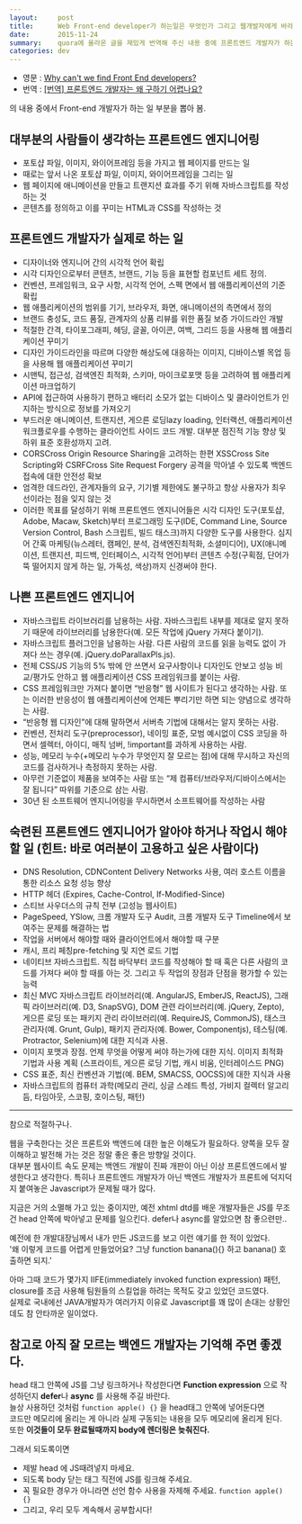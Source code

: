 ```yaml
---
layout:     post
title:      Web Front-end developer가 하는일은 무엇인가 그리고 웹개발자에게 바라는 JS
date:       2015-11-24
summary:    quora에 올라온 글을 재밌게 번역해 주신 내용 중에 프론트엔드 개발자가 하는 일
categories: dev
---
```


- 영문 : [Why can't we find Front End developers?](http://jjperezaguinaga.com/2014/03/19/why-cant-we-find-front-end-developers/)
- 번역 : [[번역] 프론트엔드 개발자는 왜 구하기 어렵나요?](http://taegon.kim/archives/4810)

의 내용 중에서 Front-end 개발자가 하는 일 부분을 뽑아 봄.


## 대부분의 사람들이 생각하는 프론트엔드 엔지니어링

- 포토샵 파일, 이미지, 와이어프레임 등을 가지고 웹 페이지를 만드는 일
- 때로는 앞서 나온 포토샵 파일, 이미지, 와이어프레임을 그리는 일
- 웹 페이지에 애니메이션을 만들고 트랜지션 효과를 주기 위해 자바스크립트를 작성하는 것
- 콘텐츠를 정의하고 이를 꾸미는 HTML과 CSS를 작성하는 것


## 프론트엔드 개발자가 실제로 하는 일

- 디자이너와 엔지니어 간의 시각적 언어 확립
- 시각 디자인으로부터 콘텐츠, 브랜드, 기능 등을 표현할 컴포넌트 세트 정의.
- 컨벤션, 프레임워크, 요구 사항, 시각적 언어, 스펙 면에서 웹 애플리케이션의 기준 확립
- 웹 애플리케이션의 범위를 기기, 브라우저, 화면, 애니메이션의 측면에서 정의
- 브랜드 충성도, 코드 품질, 관계자의 상품 리뷰를 위한 품질 보증 가이드라인 개발
- 적절한 간격, 타이포그래피, 헤딩, 글꼴, 아이콘, 여백, 그리드 등을 사용해 웹 애플리케이션 꾸미기
- 디자인 가이드라인을 따르며 다양한 해상도에 대응하는 이미지, 디바이스별 목업 등을 사용해 웹 애플리케이션 꾸미기
- 시맨틱, 접근성, 검색엔진 최적화, 스키마, 마이크로포맷 등을 고려하여 웹 애플리케이션 마크업하기
- API에 접근하여 사용하기 편하고 배터리 소모가 없는 디바이스 및 클라이언트가 인지하는 방식으로 정보를 가져오기
- 부드러운 애니메이션, 트랜지션, 게으른 로딩lazy loading, 인터랙션, 애플리케이션 워크플로우를 수행하는 클라이언트 사이드 코드 개발. 대부분 점진적 기능 향상 및 하위 표준 호환성까지 고려.
- CORSCross Origin Resource Sharing을 고려하는 한편 XSSCross Site Scripting와 CSRFCross Site Request Forgery 공격을 막아낼 수 있도록 백엔드 접속에 대한 안전성 확보
- 엄격한 데드라인, 관계자들의 요구, 기기별 제한에도 불구하고 항상 사용자가 최우선이라는 점을 잊지 않는 것
- 이러한 목표를 달성하기 위해 프론트엔드 엔지니어들은 시각 디자인 도구(포토샵, Adobe, Macaw, Sketch)부터 프로그래밍 도구(IDE, Command Line, Source Version Control, Bash 스크립트, 빌드 태스크)까지 다양한 도구를 사용한다. 심지어 간혹 마케팅(뉴스레터, 캠페인, 분석, 검색엔진최적화, 소셜미디어), UX(애니메이션, 트랜지션, 피드백, 인터페이스, 시각적 언어)부터 콘텐츠 수정(구획점, 단어가 뚝 떨어지지 않게 하는 일, 가독성, 색상)까지 신경써야 한다.


## 나쁜 프론트엔드 엔지니어

- 자바스크립트 라이브러리를 남용하는 사람. 자바스크립트 내부를 제대로 알지 못하기 때문에 라이브러리를 남용한다(예. 모든 작업에 jQuery 가져다 붙이기).
- 자바스크립트 플러그인을 남용하는 사람. 다른 사람의 코드를 읽을 능력도 없이 가져다 쓰는 경우(예. jQuery.doParallaxPls.js).
- 전체 CSS/JS 기능의 5% 밖에 안 쓰면서 요구사항이나 디자인도 안보고 성능 비교/평가도 안하고 웹 애플리케이션 CSS 프레임워크를 붙이는 사람.
- CSS 프레임워크만 가져다 붙이면 “반응형” 웹 사이트가 된다고 생각하는 사람. 또는 이러한 반응성이 웹 애플리케이션에 언제든 뿌리기만 하면 되는 양념으로 생각하는 사람.
- “반응형 웹 디자인”에 대해 말하면서 서버측 기법에 대해서는 알지 못하는 사람.
- 컨벤션, 전처리 도구(preprocessor), 네이밍 표준, 모범 예시없이 CSS 코딩을 하면서 셀렉터, 아이디, 매직 넘버, !important를 과하게 사용하는 사람.
- 성능, 메모리 누수(+메모리 누수가 무엇인지 잘 모르는 점)에 대해 무시하고 자신의 코드를 검사하거나 측정하지 못하는 사람.
- 아무런 기준없이 제품을 보여주는 사람 또는 “제 컴퓨터/브라우저/디바이스에서는 잘 됩니다” 따위를 기준으로 삼는 사람.
- 30년 된 소프트웨어 엔지니어링을 무시하면서 소프트웨어를 작성하는 사람



## 숙련된 프론트엔드 엔지니어가 알아야 하거나 작업시 해야할 일 (힌트: 바로 여러분이 고용하고 싶은 사람이다)

- DNS Resolution, CDNContent Delivery Networks 사용, 여러 호스트 이름을 통한 리소스 요청 성능 향상
- HTTP 헤더 (Expires, Cache-Control, If-Modified-Since)
- 스티브 사우더스의 규칙 전부 (고성능 웹사이트)
- PageSpeed, YSlow, 크롬 개발자 도구 Audit, 크롬 개발자 도구 Timeline에서 보여주는 문제를 해결하는 법
- 작업을 서버에서 해야할 때와 클라이언트에서 해야할 때 구분
- 캐시, 프리 페칭pre-fetching 및 지연 로드 기법
- 네이티브 자바스크립트. 직접 바닥부터 코드를 작성해야 할 때 혹은 다른 사람의 코드를 가져다 써야 할 때를 아는 것. 그리고 두 작업의 장점과 단점을 평가할 수 있는 능력
- 최신 MVC 자바스크립트 라이브러리(예. AngularJS, EmberJS, ReactJS), 그래픽 라이브러리(예. D3, SnapSVG), DOM 관련 라이브러리(예. jQuery, Zepto), 게으른 로딩 또는 패키지 관리 라이브러리(예. RequireJS, CommonJS), 태스크 관리자(예. Grunt, Gulp), 패키지 관리자(예. Bower, Componentjs), 테스팅(예. Protractor, Selenium)에 대한 지식과 사용.
- 이미지 포맷과 장점. 언제 무엇을 어떻게 써야 하는가에 대한 지식. 이미지 최적화 기법과 사용 계획 (스프라이트, 게으른 로딩 기법, 캐시 비움, 인터레이스드 PNG)
- CSS 표준, 최신 컨벤션과 기법(예. BEM, SMACSS, OOCSS)에 대한 지식과 사용
- 자바스크립트의 컴퓨터 과학(메모리 관리, 싱글 스레드 특성, 가비지 컬렉터 알고리듬, 타임아웃, 스코핑, 호이스팅, 패턴)


----

참으로 적절하구나.

웹을 구축한다는 것은 프론트와 백엔드에 대한 높은 이해도가 필요하다. 
양쪽을 모두 잘 이해하고 발전해 가는 것은 정말 좋은 좋은 방향일 것이다.  
대부분 웹사이트 속도 문제는 백엔드 개발이 진짜 개판이 아닌 이상 프론트엔드에서 발생한다고 생각한다.
특히나 프론트엔드 개발자가 아닌 백엔드 개발자가 프론트에 덕지덕지 붙여놓은 Javascript가 문제될 때가 많다.

지금은 거의 소멸해 가고 있는 중이지만, 예전 xhtml dtd를 배운 개발자들은 JS를 무조건 head 안쪽에 박아넣고 문제를 일으킨다. defer나 async를 알았으면 참 좋으련만..

예전에 한 개발대장님께서 내가 만든 JS코드를 보고 이런 얘기를 한 적이 있었다.  
'왜 이렇게 코드를 어렵게 만들었어요? 그냥 function banana(){} 하고 banana() 호출하면 되지.'  

아마 그때 코드가 몇가지 IIFE(immediately invoked function expression) 패턴, closure를 조금 사용해 
팀원들의 스킬업을 하려는 목적도 갖고 있었던 코드였다.  
실제로 국내에선 JAVA개발자가 여러가지 이유로 Javascript를 꽤 많이 손대는 상황인데도 참 안타까운 일이었다.


## 참고로 아직 잘 모르는 백엔드 개발자는 기억해 주면 좋겠다.  

head 태그 안쪽에 JS를 그냥 링크하거나 작성한다면 **Function expression** 으로 작성하던지 **defer**나 **async** 를 사용해 주길 바란다.  
늘상 사용하던 것처럼 `function apple() {}` 을 head태그 안쪽에 넣어둔다면   
코드만 메모리에 올리는 게 아니라 실제 구동되는 내용을 모두 메모리에 올리게 된다.  
또한 **이것들이 모두 완료될때까지 body에 렌더링은 늦춰진다.**


그래서 되도록이면  
- 제발 head 에 JS때려넣지 마세요.
- 되도록 body 닫는 태그 직전에 JS를 링크해 주세요.
- 꼭 필요한 경우가 아니라면 선언 함수 사용을 자제해 주세요. `function apple() {}`
- 그리고, 우리 모두 계속해서 공부합시다!






